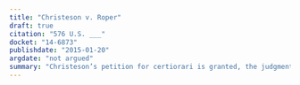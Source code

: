 ```yaml
---
title: "Christeson v. Roper"
draft: true
citation: "576 U.S. ___"
docket: "14-6873"
publishdate: "2015-01-20"
argdate: "not argued"
summary: "Christeson’s petition for certiorari is granted, the judgment of the Eighth Circuit is reversed, and the case is remanded for further proceedings."
---
```


